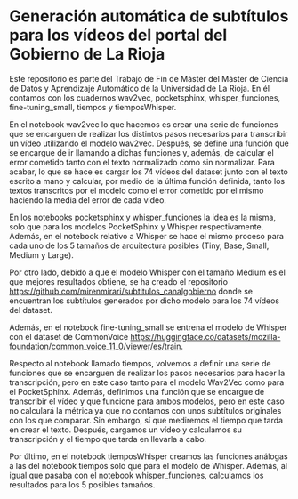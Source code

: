 # Generación automática de subtítulos para los vídeos del portal del Gobierno de La Rioja

Este repositorio es parte del Trabajo de Fin de Máster del Máster de Ciencia de Datos y Aprendizaje Automático de la Universidad de La Rioja. En él contamos con los cuadernos wav2vec, pocketsphinx, whisper_funciones, fine-tuning_small, tiempos y tiemposWhisper. 

En el notebook wav2vec lo que hacemos es crear una serie de funciones que se encarguen de realizar los distintos pasos necesarios para transcribir un vídeo utilizando el modelo wav2vec. Después, se define una función que se encargue de ir llamando a dichas funciones y, además, de calcular el error cometido tanto con el texto normalizado como sin normalizar. Para acabar, lo que se hace es cargar los 74 vídeos del dataset junto con el texto escrito a mano y calcular, por medio de la última función definida, tanto los textos transcritos por el modelo como el error cometido por el mismo haciendo la media del error de cada vídeo.

En los notebooks pocketsphinx y whisper_funciones la idea es la misma, solo que para los modelos PocketSphinx y Whisper respectivamente. Además, en el notebook relativo a Whisper se hace el mismo proceso para cada uno de los 5 tamaños de arquitectura posibles (Tiny, Base, Small, Medium y Large). 

Por otro lado, debido a que el modelo Whisper con el tamaño Medium es el que mejores resultados obtiene, se ha creado el repositorio https://github.com/mirenmirari/subtitulos_canalgobierno donde se encuentran los subtítulos generados por dicho modelo para los 74 vídeos del dataset.

Además, en el notebook fine-tuning_small se entrena el modelo de Whisper con el dataset de CommonVoice https://huggingface.co/datasets/mozilla-foundation/common_voice_11_0/viewer/es/train. 

Respecto al notebook llamado tiempos, volvemos a definir una serie de funciones que se encarguen de realizar los pasos necesarios para hacer la transcripción, pero en este caso tanto para el modelo Wav2Vec como para el PocketSphinx. Además, definimos una función que se encargue de transcribir el vídeo y que funcione para ambos modelos, pero en este caso no calculará la métrica ya que no contamos con unos subtítulos originales con los que comparar. Sin embargo,  sí que mediremos el tiempo que tarda en crear el texto. Después, cargamos un vídeo y calculamos su transcripción y el tiempo que tarda en llevarla a cabo.

Por último, en el notebook tiemposWhisper creamos las funciones análogas a las del notebook tiempos solo que para el modelo de Whisper. Además, al igual que pasaba con el notebook whisper_funciones, calculamos los resultados para los 5 posibles tamaños.
